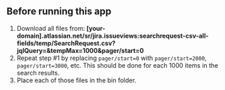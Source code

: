 ﻿## Before running this app
1. Download all files from: **[your-domain].atlassian.net/sr/jira.issueviews:searchrequest-csv-all-fields/temp/SearchRequest.csv?jqlQuery=&tempMax=1000&pager/start=0**
2. Repeat step #1 by replacing `pager/start=0` with `pager/start=2000`, `pager/start=3000`, etc. This should be done for each 1000 items in the search results.
2. Place each of those files in the bin folder.